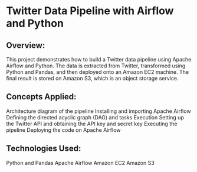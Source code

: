 # Twitter Data Pipeline with Airflow and Python
## Overview:

This project demonstrates how to build a Twitter data pipeline using Apache Airflow and Python. The data is extracted from Twitter, transformed using Python and Pandas, and then deployed onto an Amazon EC2 machine. The final result is stored on Amazon S3, which is an object storage service.

## Concepts Applied:

Architecture diagram of the pipeline
Installing and importing Apache Airflow
Defining the directed acyclic graph (DAG) and tasks
Execution
Setting up the Twitter API and obtaining the API key and secret key
Executing the pipeline
Deploying the code on Apache Airflow

## Technologies Used:

Python and Pandas
Apache Airflow
Amazon EC2
Amazon S3
